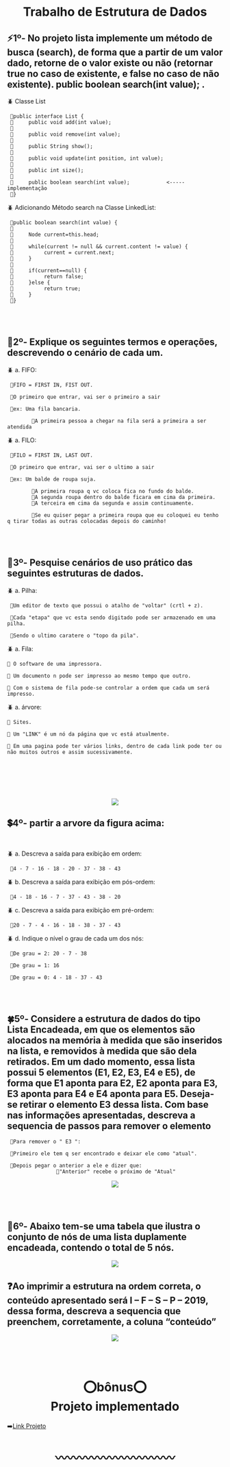 <h1 align="center">Trabalho de Estrutura de Dados</h1>

<h2>⚡1º- No projeto lista implemente um método de busca (search), de forma que a partir de um valor dado, retorne de o valor existe ou não (retornar true no caso de existente, e false no caso de não existente). public boolean search(int value); .</h2>

<p>🪲 Classe List</p>

     🔸public interface List {
     🔸     public void add(int value);
     🔸	
     🔸     public void remove(int value);
     🔸
     🔸     public String show();
     🔸
     🔸     public void update(int position, int value);
     🔸
     🔸     public int size();
     🔸
     🔸     public boolean search(int value);            <----- implementação
     🔸}
  
  
<p>🪲 Adicionando Método search na Classe LinkedList:
	
	
     🔸public boolean search(int value) {
     🔸
     🔸     Node current=this.head;
     🔸	
     🔸     while(current != null && current.content != value) {
     🔸          current = current.next;
     🔸     }
     🔸
     🔸     if(current==null) {
     🔸          return false;
     🔸     }else {
     🔸          return true;
     🔸     }
     🔸}
	

	
</br>
</br>
<h2>💫2º- Explique os seguintes termos e operações, descrevendo o cenário de cada um. </h2>

<p>🪲 a. FIFO:</p>

     💠FIFO = FIRST IN, FIST OUT.
     
     💠O primeiro que entrar, vai ser o primeiro a sair
     
     💠ex: Uma fila bancaria.
         
            🔹A primeira pessoa a chegar na fila será a primeira a ser atendida
        
	
<p>🪲 a. FILO:</p>

     💠FILO = FIRST IN, LAST OUT.
     
     💠O primeiro que entrar, vai ser o ultimo a sair
     
     💠ex: Um balde de roupa suja.
         
            🔹A primeira roupa q vc coloca fica no fundo do balde.
            🔹A segunda roupa dentro do balde ficara em cima da primeira.
            🔹A terceira em cima da segunda e assim continuamente.
	 
            🔹Se eu quiser pegar a primeira roupa que eu coloquei eu tenho q tirar todas as outras colocadas depois do caminho!



</br>
</br>
<h2>💫3º- Pesquise cenários de uso prático das seguintes estruturas de dados. </h2>

<p>🪲 a. Pilha:</p>

     💠Um editor de texto que possui o atalho de "voltar" (crtl + z).
     
     💠Cada "etapa" que vc esta sendo digitado pode ser armazenado em uma pilha.
     
     💠Sendo o ultimo caratere o "topo da pila".
     
  
<p>🪲 a. Fila:</p>

    💠 O software de uma impressora.
    
    💠 Um documento n pode ser impresso ao mesmo tempo que outro.
    
    💠 Com o sistema de fila pode-se controlar a ordem que cada um será impresso.
    
    
<p>🪲 a. árvore:</p>
    
    💠 Sites.
     
    💠 Um "LINK" é um nó da página que vc está atualmente.
     
    💠 Em uma pagina pode ter vários links, dentro de cada link pode ter ou não muitos outros e assim sucessivamente.
     



</br>
<h1></h1>
</br>
<p align="center">
<img src="https://github.com/isonhar/trabalho-estrura-de-dados-faculdade/blob/main/extra/Figura%20quest%C3%A3o%204.png">
</p>
<h2>💲4º- partir a arvore da figura acima:</h2>
</br>
<p>🪲 a. Descreva a saída para exibição em ordem:</p>
	
     🔹4 - 7 - 16 - 18 - 20 - 37 - 38 - 43
	
<p>🪲 b. Descreva a saída para exibição em pós-ordem:</p>
	
     🔹4 - 18 - 16 - 7 - 37 - 43 - 38 - 20
	 
<p>🪲 c. Descreva a saída para exibição em pré-ordem:</p>

     🔹20 - 7 - 4 - 16 - 18 - 38 - 37 - 43
	
<p>🪲 d. Indique o nível o grau de cada um dos nós:</p>
	
     🔹De grau = 2: 20 - 7 - 38
	
     🔹De grau = 1: 16
	
     🔹De grau = 0: 4 - 18 - 37 - 43

	
	
</br>
</br>
<h2>🍀5º- Considere a estrutura de dados do tipo Lista Encadeada, em que os elementos são alocados na memória à medida que são inseridos na lista, e removidos à medida que são dela retirados. Em um dado momento, essa lista possui 5 elementos (E1, E2, E3, E4 e E5), de forma que E1 aponta para E2, E2 aponta para E3, E3 aponta para E4 e E4 aponta para E5. Deseja-se retirar o elemento E3 dessa lista. Com base nas informações apresentadas, descreva a sequencia de passos para remover o elemento</h2>

     💠Para remover o " E3 ":
     
     💠Primeiro ele tem q ser encontrado e deixar ele como "atual".
     
     💠Depois pegar o anterior a ele e dizer que: 
                    🔹"Anterior" recebe o próximo de "Atual"
		
		
<p align="center">
<img src="https://github.com/isonhar/trabalho-estrura-de-dados-faculdade/blob/main/extra/quest%C3%A3o%205.png">
</p>

</br>
</br>
<h2>🔅6º- Abaixo tem-se uma tabela que ilustra o conjunto de nós de uma lista duplamente encadeada, contendo o total de 5 nós.</h2>

<p align="center">
<img src="https://github.com/isonhar/trabalho-estrura-de-dados-faculdade/blob/main/extra/Tabela%20quest%C3%A3o%206.png">
</p>

<h2>❓Ao imprimir a estrutura na ordem correta, o conteúdo apresentado será I – F – S – P – 2019, dessa forma, descreva a sequencia que preenchem, corretamente, a coluna “conteúdo”</h2>
		
<p align="center">
<img src="https://github.com/isonhar/trabalho-estrura-de-dados-faculdade/blob/main/extra/reposta%20quest%C3%A3o%206.png">
</p>


</br>
</br>


<h1 align="center">⭕bônus⭕ </br>Projeto implementado</h1>

➡️[Link Projeto](https://github.com/isonhar/trabalho-estrura-de-dados-faculdade/tree/main/projeto%20Lista/src)



<h1 align="center">〰️〰️〰️〰️〰️〰️〰️〰️〰️〰️</h1>

